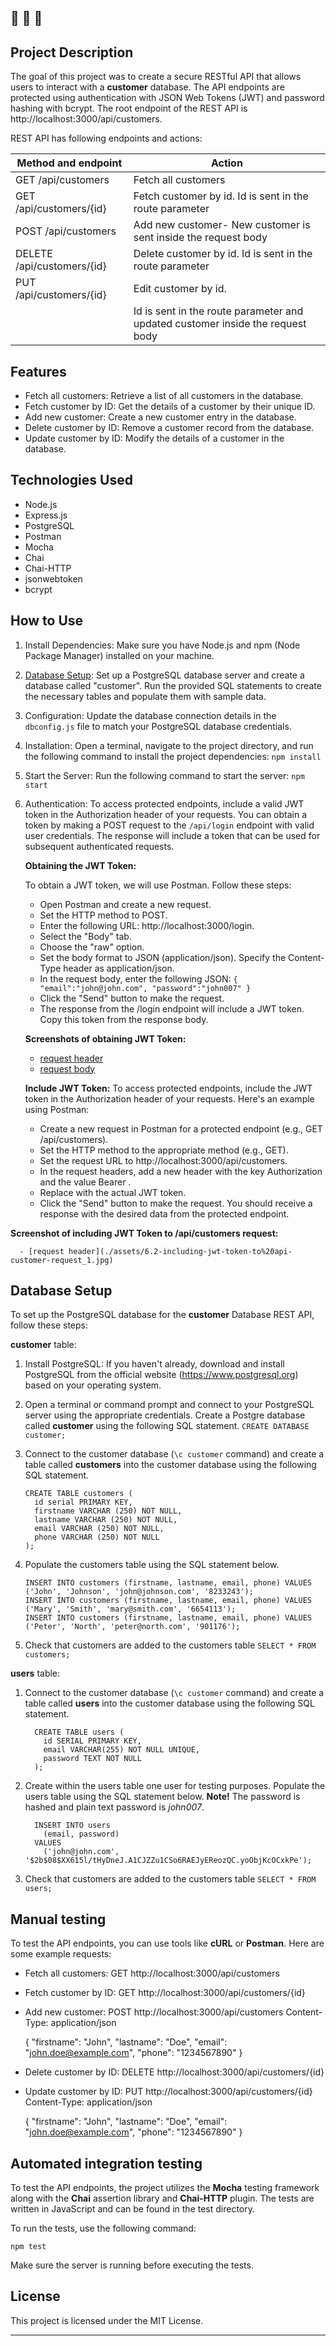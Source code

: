 🔔 🔔 🔔
---

## Project Description

The goal of this project was to create a secure RESTful API that allows users to interact with a **customer** database.
The API endpoints are protected using authentication with JSON Web Tokens (JWT) and password hashing with bcrypt.
The root endpoint of the REST API is http://localhost:3000/api/customers.

REST API has following endpoints and actions:

| Method and endpoint        | Action                                                                         |
|----------------------------|--------------------------------------------------------------------------------|
| GET /api/customers         | Fetch all customers                                                            |
| GET /api/customers/{id}    | Fetch customer by id. Id is sent in the route parameter                        |
| POST /api/customers        | Add new customer- New customer is sent inside the request body                 |
| DELETE /api/customers/{id} | Delete customer by id. Id is sent in the route parameter                       |
| PUT /api/customers/{id}    | Edit customer by id.                                                           |
|                            | Id is sent in the route parameter and updated customer inside the request body |


## Features

- Fetch all customers: Retrieve a list of all customers in the database.
- Fetch customer by ID: Get the details of a customer by their unique ID.
- Add new customer: Create a new customer entry in the database.
- Delete customer by ID: Remove a customer record from the database.
- Update customer by ID: Modify the details of a customer in the database.

## Technologies Used

- Node.js
- Express.js
- PostgreSQL
- Postman
- Mocha
- Chai
- Chai-HTTP
- jsonwebtoken
- bcrypt

## How to Use

1. Install Dependencies: Make sure you have Node.js and npm (Node Package Manager) installed on your machine.

2. [Database Setup](#database-setup): Set up a PostgreSQL database server and create a database called "customer". Run the provided SQL statements to create the necessary tables and populate them with sample data.

3. Configuration: Update the database connection details in the `dbconfig.js` file to match your PostgreSQL database credentials.

4. Installation: Open a terminal, navigate to the project directory, and run the following command to install the project dependencies:
  `npm install`


5. Start the Server: Run the following command to start the server:
  `npm start`

6. Authentication: To access protected endpoints, include a valid JWT token in the Authorization header of your requests. You can obtain a token by making a POST request to the `/api/login` endpoint with valid user credentials. The response will include a token that can be used for subsequent authenticated requests.

   **Obtaining the JWT Token:**

   To obtain a JWT token, we will use Postman. Follow these steps:
   - Open Postman and create a new request.
   - Set the HTTP method to POST.
   - Enter the following URL: http://localhost:3000/login.
   - Select the "Body" tab.
   - Choose the "raw" option.
   - Set the body format to JSON (application/json). Specify the Content-Type header as application/json.
   - In the request body, enter the following JSON:
         ```
         {
            "email":"john@john.com",
            "password":"john007"
         }
         ```
   - Click the "Send" button to make the request.
   - The response from the /login endpoint will include a JWT token. Copy this token from the response body.

   **Screenshots of obtaining JWT Token:**

      - [request header](./assets/6.2-obtaining-jwt-token_1.jpg)
      - [request body](./assets/6.2-obtaining-jwt-token_2.jpg)


   **Include JWT Token:**
    To access protected endpoints, include the JWT token in the Authorization header of your requests.
    Here's an example using Postman:
      - Create a new request in Postman for a protected endpoint (e.g., GET /api/customers).
      - Set the HTTP method to the appropriate method (e.g., GET).
      - Set the request URL to http://localhost:3000/api/customers.
      - In the request headers, add a new header with the key Authorization and the value Bearer <your-jwt-token>.
      - Replace <your-jwt-token> with the actual JWT token.
      - Click the "Send" button to make the request. You should receive a response with the desired data from the protected endpoint.

  **Screenshot of including JWT Token to /api/customers request:**

      - [request header](./assets/6.2-including-jwt-token-to%20api-customer-request_1.jpg)


## Database Setup

To set up the PostgreSQL database for the **customer** Database REST API, follow these steps:

**customer** table:
  1. Install PostgreSQL: If you haven't already, download and install PostgreSQL from the official website (https://www.postgresql.org) based on your operating system.

  2. Open a terminal or command prompt and connect to your PostgreSQL server using the appropriate credentials.
    Create a Postgre database called **customer** using the following SQL statement.
    `CREATE DATABASE customer;`
  3. Connect to the customer database (`\c customer` command) and create a table called **customers** into the customer database using the following SQL statement.
      ```
      CREATE TABLE customers (
        id serial PRIMARY KEY,
        firstname VARCHAR (250) NOT NULL,
        lastname VARCHAR (250) NOT NULL,
        email VARCHAR (250) NOT NULL,
        phone VARCHAR (250) NOT NULL
      );
      ```
  4. Populate the customers table using the SQL statement below.
      ```
      INSERT INTO customers (firstname, lastname, email, phone) VALUES ('John', 'Johnson', 'john@johnson.com', '8233243');
      INSERT INTO customers (firstname, lastname, email, phone) VALUES ('Mary', 'Smith', 'mary@smith.com', '6654113');
      INSERT INTO customers (firstname, lastname, email, phone) VALUES ('Peter', 'North', 'peter@north.com', '901176');
      ```
  5. Check that customers are added to the customers table
      `SELECT * FROM customers;`

**users** table:
  1. Connect to the customer database (`\c customer` command) and create a table called **users** into the customer database using the following SQL statement.
      ```
        CREATE TABLE users (
          id SERIAL PRIMARY KEY,
          email VARCHAR(255) NOT NULL UNIQUE,
          password TEXT NOT NULL
        );
      ```
  2. Create within the users table one user for testing purposes. Populate the users table using the SQL statement below.
    **Note!** The password is hashed and plain text password is *john007*.
      ```
        INSERT INTO users
          (email, password)
        VALUES
          ('john@john.com', '$2b$08$XX615l/tHyDneJ.A1CJZZu1CSo6RAEJyEReozQC.yoObjKcOCxkPe');
      ```
  3. Check that customers are added to the customers table
      `SELECT * FROM users;`


## Manual testing

To test the API endpoints, you can use tools like **cURL** or **Postman**. Here are some example requests:

- Fetch all customers:
GET http://localhost:3000/api/customers

- Fetch customer by ID:
GET http://localhost:3000/api/customers/{id}


- Add new customer:
POST http://localhost:3000/api/customers
Content-Type: application/json

  {
  "firstname": "John",
  "lastname": "Doe",
  "email": "john.doe@example.com",
  "phone": "1234567890"
  }


- Delete customer by ID:
DELETE http://localhost:3000/api/customers/{id}


- Update customer by ID:
PUT http://localhost:3000/api/customers/{id}
Content-Type: application/json

  {
  "firstname": "John",
  "lastname": "Doe",
  "email": "john.doe@example.com",
  "phone": "1234567890"
  }

## Automated integration testing
To test the API endpoints, the project utilizes the **Mocha** testing framework along with the **Chai** assertion library and **Chai-HTTP** plugin.
The tests are written in JavaScript and can be found in the test directory.

To run the tests, use the following command:

`npm test`

Make sure the server is running before executing the tests.

## License

This project is licensed under the MIT License.


---